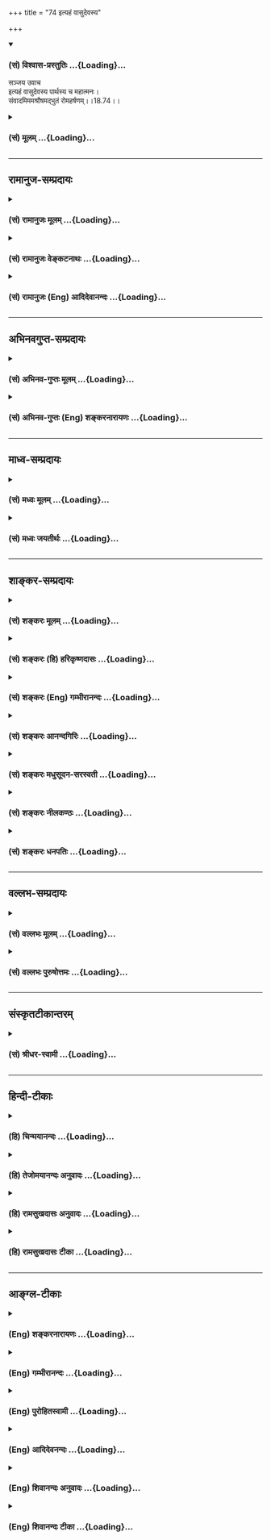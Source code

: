 +++
title = "74 इत्यहं वासुदेवस्य"

+++
<div class="js_include" newlevelforh1="3" title="(सं) विश्वास-प्रस्तुतिः" unfilled url="/purANam/mahAbhAratam/06-bhIShma-parva/02-bhagavad-gItA-parva/saMskRtam/vishvAsa-prastutiH/18_moxa-saMnyAsa-yogaH/74_ityahaM_vAsudevas.md">
<details open><summary><h3>(सं) विश्वास-प्रस्तुतिः ...{Loading}...</h3></summary>

सञ्जय उवाच  
इत्यहं वासुदेवस्य पार्थस्य च महात्मनः।  
संवादमिममश्रौषमद्भुतं रोमहर्षणम्।।18.74।।
</details>
</div>
<div class="js_include collapsed" newlevelforh1="3" title="(सं) मूलम्" unfilled url="/purANam/mahAbhAratam/06-bhIShma-parva/02-bhagavad-gItA-parva/saMskRtam/mUlam/18_moxa-saMnyAsa-yogaH/74_ityahaM_vAsudevas.md">
<details><summary><h3>(सं) मूलम् ...{Loading}...</h3></summary>

सञ्जय उवाच  
इत्यहं वासुदेवस्य पार्थस्य च महात्मनः।  
संवादमिममश्रौषमद्भुतं रोमहर्षणम्।।18.74।।
</details>
</div>


_________________
## रामानुज-सम्प्रदायः
<div class="js_include collapsed" newlevelforh1="3" title="(सं) रामानुजः मूलम्" unfilled url="/purANam/mahAbhAratam/06-bhIShma-parva/02-bhagavad-gItA-parva/saMskRtam/rAmAnujaH/mUlam/18_moxa-saMnyAsa-yogaH/74_ityahaM_vAsudevas.md">
<details><summary><h3>(सं) रामानुजः मूलम् ...{Loading}...</h3></summary>

।।18.74।। संजय उवाच -- **इति** एवं **वासुदेवस्य** वसुदेवसूनोः **पार्थस्य
च** तत्पितृष्वसुः पुत्रस्य च **महात्मनो** महाबुद्धेः तत्पदद्वन्द्वम्
आश्रितस्य **इमं रोमहर्षणम् अद्भुतं संवादम् अहं** यथोक्तम् **अश्रौषं**
श्रुतवान् अहम्।

</details>
</div>
<div class="js_include collapsed" newlevelforh1="3" title="(सं) रामानुजः वेङ्कटनाथः" unfilled url="/purANam/mahAbhAratam/06-bhIShma-parva/02-bhagavad-gItA-parva/saMskRtam/rAmAnujaH/venkaTanAthaH/18_moxa-saMnyAsa-yogaH/74_ityahaM_vAsudevas.md">
<details><summary><h3>(सं) रामानुजः वेङ्कटनाथः ...{Loading}...</h3></summary>

  
  
।।18.74।। मामकाः पाण्डवाश्चैव किमकुर्वत सञ्जय \[1।1\] इति प्रश्ने
कृत्स्नं सङ्गमयतीत्याह -- धृतराष्ट्रायेति। महात्मनः इत्युक्तं व्यनक्ति --
तत्पदद्वन्द्वमाश्रितस्येति। कृष्णाश्रयाः कृष्णबलाः कृष्णनाथाश्च पाण्डवाः
इति ह्यन्यत्रोक्तम्। अत्रचशिष्यस्तेऽहं शाधि मां त्वां प्रपन्नम् \[2।7\]
इति। अद्भुतत्वातिशयाद्रोमहर्षणत्वम्। यथोक्तमश्रौषमिति -- यथा
ताभ्यामुक्तं; तत्र ममाश्रुतांशो नास्तीत्यर्थः। एतेन यथार्थदर्शित्वं
व्यञ्जितम्। यद्वा यथा तव मयोक्तम्; एवमेव श्रुतवानस्मि; ततश्च
यथादृष्टार्थवादित्वं व्यञ्जितं भवति।  
  

</details>
</div>
<div class="js_include collapsed" newlevelforh1="3" title="(सं) रामानुजः (Eng) आदिदेवानन्दः" unfilled url="/purANam/mahAbhAratam/06-bhIShma-parva/02-bhagavad-gItA-parva/saMskRtam/rAmAnujaH/english/AdidevAnandaH/18_moxa-saMnyAsa-yogaH/74_ityahaM_vAsudevas.md">
<details><summary><h3>(सं) रामानुजः (Eng) आदिदेवानन्दः ...{Loading}...</h3></summary>

18.74 Sanjaya said Thus, in this way have I been hearing, this wondrous
and thrilling dialogue, as it took place between Vasudeva, the son of
Vasudeva, and His paternal aunt's son Arjuna, who is a Mahatman, one
possessed of a great intelligence, and who has resorted to the feet of
Sri Krsna.

</details>
</div>


_________________
## अभिनवगुप्त-सम्प्रदायः
<div class="js_include collapsed" newlevelforh1="3" title="(सं) अभिनव-गुप्तः मूलम्" unfilled url="/purANam/mahAbhAratam/06-bhIShma-parva/02-bhagavad-gItA-parva/saMskRtam/abhinava-guptaH/mUlam/18_moxa-saMnyAsa-yogaH/74_ityahaM_vAsudevas.md">
<details><summary><h3>(सं) अभिनव-गुप्तः मूलम् ...{Loading}...</h3></summary>

।।18.74 -- 18.78।। इत्यहमित्यादि मतिर्ममेत्यन्तम्। संजयवचनेन
संवादमुपसंहरन एतदर्थस्य गाढप्रबन्धक्रमेण
निरन्तरचिन्तासन्तानोपकृतनैरन्तर्यादेव चान्ते
सुपरिस्फुटनिर्विकल्पानुभवरूपतामापाद्यमानं स्मरणमात्रमेव
परब्रह्मप्रदायकम् इत्युच्यते। एवं भगवदर्जुनसंवादमात्रस्मरणादेव
तत्त्वावाप्त्या +++(S; ,तत्त्वव्याप्त्या )+++ श्रीविजयविभूतय इति।  
  
।। शिवम्।। अत्र संग्रहश्लोकः -- भङ्क्त्वाऽज्ञानविमोहमन्थरमयीं
सत्त्वादिभिन्नां धियं  
  
प्राप्य स्वात्मविबोधसुन्दरतया +++(K स्वात्मविभूत -- )+++ विष्णुं
विकल्पातिगम्।  
  
यत्किञ्चित् स्वरसोद्यदिन्द्रियनिजव्यापारमात्रस्थिते ( तो )  
  
हेलातः कुरुते तदस्य सकलं संपद्यते शंकरम्।।।। इति
श्रीमहामाहेश्वराचार्यवर्यराजानकाभिनवगुप्तपाद  
  
विरचिते श्रीमद्भगवद्गीतार्थसंग्रहे अष्टादशोऽध्यायः।। \[ आचार्यप्रशस्तिः
\] श्रीमान् +++(S श्रीमत्कात्यायनो -- )+++ कात्यायनोऽभूद्वररुचिसदृशः
प्रस्फुरद्बोधतृप्त  
  
स्तद्वंशालंकृतो यः स्थिरमतिरभवत् सौशुकाख्योऽतिविद्वान्।  
  
विप्रः श्रीभूतिराजस्तदनु समभवत् तस्य सूनुर्महात्मा  
  
येनामी सर्वलोकास्तमसि निपतिताः प्रोद्धृतता भानुनेव।।1।। तच्चरणकमलमधुपो  
  
भगवद्गीतार्थसङ्ग्रहं व्यदधात्।  
  
अभिनवगुप्तः सद्द्विज  
  
लोटककृतचोदनावशतः +++(S लोठककृत -- ;N लोककृत)+++।।2।। अत इयमयथार्थं वा  
  
यथार्थमपि सर्वथा नैव।  
  
विदुषामसूयनीयं  
  
कृत्यमिदं बान्धवार्थं हि।।3।। अभिनवरूपा शक्ति  
  
स्तद्गुप्तो यो महेश्वरो देवः।  
  
तदुभयथामलरूपम् +++(; K; S तदुभययामल -- )+++  
  
अभिनवगुप्तं शिवं वन्दे।।4।। परिपूर्णोऽयं +++(This verse is given
differently in different Mss. S परिपूर्णोऽयं गीतार्थसंग्रहः।  
  
कृतिस्त्रिनयनचरणचिन्तनलब्ध  
  
प्रसिद्धेश्श्रीमदभिनवगुप्तस्य। ; N; K अत इत्ययमर्थसंग्रहः। \[ N
substitutes this sentence with  
  
परिपूर्णोऽयं श्रीमद्भगवद्गीतार्थसंग्रहः। \]  
  
कृतिश्चेयं परमेश्वरचरण \[ K adds सरोरुह \] चिन्तन  
  
लब्धचिदात्मसाक्षात्काराचार्याभिनवगुप्तपादानाम्। )+++ श्रीमद्  
  
भगवद्गीतार्थसंग्रहः \[ सु \] कृतिः।  
  
त्रिणयनचरण \[ वि \] चिन्तन  
  
लब्धप्रसिद्धेरभिनवगुप्तस्य।।5।।  
  
।। इति शिवम्।।

</details>
</div>
<div class="js_include collapsed" newlevelforh1="3" title="(सं) अभिनव-गुप्तः (Eng) शङ्करनारायणः" unfilled url="/purANam/mahAbhAratam/06-bhIShma-parva/02-bhagavad-gItA-parva/saMskRtam/abhinava-guptaH/english/shankaranArAyaNaH/18_moxa-saMnyAsa-yogaH/74_ityahaM_vAsudevas.md">
<details><summary><h3>(सं) अभिनव-गुप्तः (Eng) शङ्करनारायणः ...{Loading}...</h3></summary>

18.74 See Comment under 18.78

</details>
</div>


_________________
## माध्व-सम्प्रदायः
<div class="js_include collapsed" newlevelforh1="3" title="(सं) मध्वः मूलम्" unfilled url="/purANam/mahAbhAratam/06-bhIShma-parva/02-bhagavad-gItA-parva/saMskRtam/madhvaH/mUlam/18_moxa-saMnyAsa-yogaH/74_ityahaM_vAsudevas.md">
<details><summary><h3>(सं) मध्वः मूलम् ...{Loading}...</h3></summary>

।।18.74।। Sri Madhvacharya did not comment on this sloka.,

</details>
</div>
<div class="js_include collapsed" newlevelforh1="3" title="(सं) मध्वः जयतीर्थः" unfilled url="/purANam/mahAbhAratam/06-bhIShma-parva/02-bhagavad-gItA-parva/saMskRtam/madhvaH/jayatIrthaH/18_moxa-saMnyAsa-yogaH/74_ityahaM_vAsudevas.md">
<details><summary><h3>(सं) मध्वः जयतीर्थः ...{Loading}...</h3></summary>

।।18.74।। Sri Jayatirtha did not comment on this sloka.  
  

</details>
</div>


_________________
## शाङ्कर-सम्प्रदायः
<div class="js_include collapsed" newlevelforh1="3" title="(सं) शङ्करः मूलम्" unfilled url="/purANam/mahAbhAratam/06-bhIShma-parva/02-bhagavad-gItA-parva/saMskRtam/shankaraH/mUlam/18_moxa-saMnyAsa-yogaH/74_ityahaM_vAsudevas.md">
<details><summary><h3>(सं) शङ्करः मूलम् ...{Loading}...</h3></summary>

।।18.74।। --,**इति** एवम् **अहं वासुदेवस्य पार्थस्य च महात्मनः संवादम्
इमं** यथोक्तम् **अश्रौषं** श्रुतवान् अस्मि **अद्भुतम्** अत्यन्तविस्मयकरं
**रोमहर्षणं** रोमाञ्चकरम्।। तं च इमम् --,

</details>
</div>
<div class="js_include collapsed" newlevelforh1="3" title="(सं) शङ्करः (हि) हरिकृष्णदासः" unfilled url="/purANam/mahAbhAratam/06-bhIShma-parva/02-bhagavad-gItA-parva/saMskRtam/shankaraH/hindI/harikRShNadAsaH/18_moxa-saMnyAsa-yogaH/74_ityahaM_vAsudevas.md">
<details><summary><h3>(सं) शङ्करः (हि) हरिकृष्णदासः ...{Loading}...</h3></summary>

।।18.74।। शास्त्रका अभिप्राय समाप्त हो चुका। अब कथाका सम्बन्ध दिखलानेके
लिये संजय बोला --, इस प्रकार मैंने यह उपर्युक्त अद्भुत -- अत्यन्त
विस्मयकारक रोमाञ्च करनेवाला श्रीवासुदेव भगवान् और महात्मा अर्जुनका संवाद
सुना।

</details>
</div>
<div class="js_include collapsed" newlevelforh1="3" title="(सं) शङ्करः (Eng) गम्भीरानन्दः" unfilled url="/purANam/mahAbhAratam/06-bhIShma-parva/02-bhagavad-gItA-parva/saMskRtam/shankaraH/english/gambhIrAnandaH/18_moxa-saMnyAsa-yogaH/74_ityahaM_vAsudevas.md">
<details><summary><h3>(सं) शङ्करः (Eng) गम्भीरानन्दः ...{Loading}...</h3></summary>

18.74 Aham, I; iti, thus; asrausam, heard; imam, this; samvadam,
conversation, as has been narrated; vasudevasya, of Vasudeva; and
mahatmanah, parthasya, of the great-soulded Partha; which is adbhutam,
unie, extremely wonderful; and roma-harsanam, makes one's hair stand on
end.

</details>
</div>
<div class="js_include collapsed" newlevelforh1="3" title="(सं) शङ्करः आनन्दगिरिः" unfilled url="/purANam/mahAbhAratam/06-bhIShma-parva/02-bhagavad-gItA-parva/saMskRtam/shankaraH/AnandagiriH/18_moxa-saMnyAsa-yogaH/74_ityahaM_vAsudevas.md">
<details><summary><h3>(सं) शङ्करः आनन्दगिरिः ...{Loading}...</h3></summary>

।।18.74।। शास्त्रार्थे समाप्ते सत्यस्यामवस्थायां संजयवचनं
कुत्रोपयुक्तमिति तदाह -- **परिसमाप्त इति।** वासुदेवस्य सर्वज्ञस्य
सर्वेश्वरस्य कृतार्थस्य पार्थस्य पृथासुतस्यार्जुनस्य
महात्मनोऽक्षुद्रबुद्धेः सर्वाधिकारिगुणसंपन्नस्य सम्यञ्चं वादं संवादं
गुरुशिष्यभावेन प्रश्नप्रतिवचनाभिधानमिममनुक्रान्तमद्भुतं विस्मयकरं रोमाणि
हृष्यन्ति पुलकीभवन्त्यनेनेति रोमहर्षणमाह्लादकं यथोक्तं श्रुतवानस्मीत्याह
-- **इत्येवमिति।**

</details>
</div>
<div class="js_include collapsed" newlevelforh1="3" title="(सं) शङ्करः मधुसूदन-सरस्वती" unfilled url="/purANam/mahAbhAratam/06-bhIShma-parva/02-bhagavad-gItA-parva/saMskRtam/shankaraH/madhusUdana-sarasvatI/18_moxa-saMnyAsa-yogaH/74_ityahaM_vAsudevas.md">
<details><summary><h3>(सं) शङ्करः मधुसूदन-सरस्वती ...{Loading}...</h3></summary>

।।18.74।। समाप्तः शास्त्रार्थः। कथासंबन्धमिदानीमनुसंदधानः संजय उवाच --
इत्यहमिति। अद्भुतं चेतसो विस्मयाख्यविकारकरं लोकेष्वसंभाव्यमानत्वात्
लोमहर्षणं शरीरस्य रोमाञ्चाख्यविकारकरं तेनातिपरिपुष्टत्वं विस्मयस्य
दर्शितं स्पष्टमन्यत्।

</details>
</div>
<div class="js_include collapsed" newlevelforh1="3" title="(सं) शङ्करः नीलकण्ठः" unfilled url="/purANam/mahAbhAratam/06-bhIShma-parva/02-bhagavad-gItA-parva/saMskRtam/shankaraH/nIlakaNThaH/18_moxa-saMnyAsa-yogaH/74_ityahaM_vAsudevas.md">
<details><summary><h3>(सं) शङ्करः नीलकण्ठः ...{Loading}...</h3></summary>

।।18.74।। समाप्तः शास्त्रार्थः। इदानीं कथाप्रबन्धमेवानुवर्तयन्संजय उवाच
-- **इतीति।** अद्भुतं चेतसो विस्मयकरम्। रोमहर्षणं रोमाञ्चोद्भेदजनकम्।
शेषं स्पष्टम्।

</details>
</div>
<div class="js_include collapsed" newlevelforh1="3" title="(सं) शङ्करः धनपतिः" unfilled url="/purANam/mahAbhAratam/06-bhIShma-parva/02-bhagavad-gItA-parva/saMskRtam/shankaraH/dhanapatiH/18_moxa-saMnyAsa-yogaH/74_ityahaM_vAsudevas.md">
<details><summary><h3>(सं) शङ्करः धनपतिः ...{Loading}...</h3></summary>

।।18.74।। परिसमाप्तः कृष्णपार्थसंवादात्मकः शास्त्रार्थोऽथेदानीं
कथासंबन्धप्रदर्शनार्थं संजय उवाच -- इत्यहं वासुदेवस्य सर्वात्मनः
सर्वज्ञस्य सर्वेश्वरस्य पार्थस्य पृथापुत्रस्य च
महात्मनोऽक्षुद्रस्वभावस्य भगवदनुग्रहीतस्य सभ्यग्वांद संवादं
गुरुशिष्यवचनेन प्रश्नप्रतिवचनाभिधानमिमं त्वां प्रत्युक्तं
अद्भुतमत्यन्तविस्मयकरं रोमाणि हृष्यन्ति पुलकीभवन्त्यनेनेति रोमहर्षणं
हर्षनिमित्तकरोमाञ्चकरं अश्रौषं श्रुतवानस्मि। अतिधन्यो वसुदेवो यद्गृहे
स्वयं भगवानतीर्णः; पृथा च धन्या यस्याः पुत्रः परमभागवतो भगवदनुगृहीतः
ध्वनितम्।

</details>
</div>


_________________
## वल्लभ-सम्प्रदायः
<div class="js_include collapsed" newlevelforh1="3" title="(सं) वल्लभः मूलम्" unfilled url="/purANam/mahAbhAratam/06-bhIShma-parva/02-bhagavad-gItA-parva/saMskRtam/vallabhaH/mUlam/18_moxa-saMnyAsa-yogaH/74_ityahaM_vAsudevas.md">
<details><summary><h3>(सं) वल्लभः मूलम् ...{Loading}...</h3></summary>

।।18.74।। तदेवं धृतराष्ट्रं प्रति श्रीकृष्णार्जुनसंवादमुक्त्वा
प्रस्तुतकथामनुसन्दधानः सञ्जय उवाच --,इत्यहमिति। उभयोः संवादमिममश्रौषम्।

</details>
</div>
<div class="js_include collapsed" newlevelforh1="3" title="(सं) वल्लभः पुरुषोत्तमः" unfilled url="/purANam/mahAbhAratam/06-bhIShma-parva/02-bhagavad-gItA-parva/saMskRtam/vallabhaH/puruShottamaH/18_moxa-saMnyAsa-yogaH/74_ityahaM_vAsudevas.md">
<details><summary><h3>(सं) वल्लभः पुरुषोत्तमः ...{Loading}...</h3></summary>

  
  
।।18.74।। एवं धृतराष्ट्रपृष्टश्रीकृष्णार्जुनसंवादं सफलमशेषतः कथयित्वा
भगवति सासूयत्वात् धृतराष्ट्रस्य फलाभावकथनार्थं स्वस्य च तदग्रे
कथनावश्यकत्वाय स्वस्य श्रवणानन्दभवनकारणज्ञापनाय स्तुतकथानुसन्धानेन सञ्जय
उवाच -- इतीति। इति अमुना प्रकारेण अहं त्वदीयत्वेन द्वेषसम्बन्धयुक्तोऽपि
वासुदेवस्य मोक्षदातुः महात्मनो भगवद्भक्तस्य पार्थस्य च इमं मया
पूर्वोक्तं संवादम् उत्तरप्रत्युत्तररूपं अद्भुतम्; अलौकिकं रोमहर्षणं
रोमहर्षकरम् आनन्दोद्बोधकं अश्रौषं श्रुतवानस्मि।  
  

</details>
</div>


_________________
## संस्कृतटीकान्तरम्
<div class="js_include collapsed" newlevelforh1="3" title="(सं) श्रीधर-स्वामी" unfilled url="/purANam/mahAbhAratam/06-bhIShma-parva/02-bhagavad-gItA-parva/saMskRtam/shrIdhara-svAmI/18_moxa-saMnyAsa-yogaH/74_ityahaM_vAsudevas.md">
<details><summary><h3>(सं) श्रीधर-स्वामी ...{Loading}...</h3></summary>

।।18.74।। तदेवं धृतराष्ट्रं प्रति श्रीकृष्णार्जुनसंवादं कथयित्वा
प्रस्तुतां कथामनुसंदधानः संजय उवाच **-- इतीति।** रोमहर्षणं रोमाञ्चकरं
संवादमश्रौषं श्रुतवानहम्। स्पष्टमन्यत्।

</details>
</div>


_________________
## हिन्दी-टीकाः
<div class="js_include collapsed" newlevelforh1="3" title="(हि) चिन्मयानन्दः" unfilled url="/purANam/mahAbhAratam/06-bhIShma-parva/02-bhagavad-gItA-parva/hindI/chinmayAnandaH/18_moxa-saMnyAsa-yogaH/74_ityahaM_vAsudevas.md">
<details><summary><h3>(हि) चिन्मयानन्दः ...{Loading}...</h3></summary>

।।18.74।। गीतोपदेश का प्रारम्भ होने के पूर्व; अर्जुन ने कहा था; मैं
युद्ध नहीं करूंगा। और; उपदेश की समाप्ति पर उसने; पूर्व श्लोक में; यह
घोषणा की; मैं आपके वचन का पालन करूंगा। इस प्रकार रोग का उपचार पूर्ण हुआ
और उसके साथ ही गीताशास्त्र की परिसमाप्ति होती है। इस सन्दर्भ में;
ईसामसीह के कथन का स्मरण होता है। प्राणदण्ड की शूली को ढोते हुए वे जा रहे
थे लोगों की व्यंगोक्तियों से क्षणभर के लिये वे अर्जुन की स्थिति में
पहुंच गये। परन्तु; तत्काल मोह मुक्त होकर उन्होंने घोषणा की हे प्रभु आपकी
इच्छा पूर्ण होगी। अर्जुन के और ईसामसीह के वाक्यों में कितनी साम्यता
है। मैंने भगवान् वासुदेव और अर्जुन का संवाद सुना अध्यात्म की सांकेतिक
भाषा के अनुसार वासुदेव का अर्थ है; सर्वव्यापी चैतन्यस्वरूप आत्मा तथा
पार्थ का अर्थ है; जड़ उपाधियों से तादात्म्य किया जीव। जब यह जीव इस
मिथ्या तादात्म्य का परित्याग कर देता है; तब वह अपने शुद्ध आत्मस्वरूप का
साक्षात्कार करता है। आत्मानात्म के विवेक की कला ही गीताशास्त्र का
प्रतिपाद्य विषय है। अद्भुत श्रीकृष्णार्जुन के संवाद रूप में श्रवण किये
गये तत्त्वज्ञान को; संजय; अद्भुत और विस्मयकारी विशेषण देता है। सूक्ष्म
बुद्धि के द्वारा ग्राह्य होने के कारण कोई भी दर्शनशास्त्र आश्चर्यमय नहीं
होता है। परन्तु गीता के तत्त्वज्ञान की अद्भुतता भी कुछ अपूर्व ही है। जो
अर्जुन पूर्णतया विघटित और विखण्डित हो चुका था; वही अर्जुन इस ज्ञान को
प्राप्त कर सुगठित; पूर्ण और शक्तिशाली बन गया। यह एक उदाहरण ही गीता की
कल्याणकारी शक्ति का प्रत्यक्ष प्रमाण है। इसी कारण गीता को एक अनन्य और
अलौकिक आभा प्राप्त हुई है। गीता में यह स्पष्ट किया गया है कि मनुष्य अपनी
परिस्थितियों का स्वामी है; दास नहीं। उसमें स्वामित्व की यह क्षमता पहले
से ही विद्यमान है। जब यह सत्य उद्घाटित किया जाता है; तब संजय के लिए यह
स्वाभाविक है कि वह आनन्दविभोर होकर इसे अद्भुत कह उठे। महात्मा अर्जुन संजय
इस श्लोक में अर्जुन को गौरवान्वित करता है; पार्थसारथि भगवान् श्रीकृष्ण
को नहीं। भाव यह है कि यदि कोई छोटा बालक कठिन काम करके दिखाता है; तो वह
स्तुति और अभिनन्दन का पात्र होता है। परन्तु वही कार्य कोई नवयुवक कर के
दिखाये; तो उसमें कोई विशेष आश्चर्य की बात नहीं होती। इसी प्रकार; सर्वज्ञ
सर्वशक्तिमान भगवान् श्रीकृष्ण के लिए गीता का उपदेश देना बच्चों का खेल
है; जबकि मोह और भ्रम में फँसे हुए अर्जुन का उस स्थिति से बाहर निकल कर
आना; वास्तव में एक उपलब्धि है। उसका यह साहस और वीरत्व प्रशंसनीय है। संजय
की सहानुभूति सदैव पाण्डवों के साथ ही थी। परन्तु वह धृतराष्ट्र का नमक खा
रहा था; इसलिए अपने स्वामी के साथ निष्ठावान रहना उसका कर्तव्य था। उस समय
की राजनीति के अनुसार केवल धृतराष्ट्र ही इस युद्ध को रोक सकता था और;
इसलिए; संजय यथासंभव सूक्ष्म संकेत करता है कि अर्जुन पुन अपनी वीरतपूर्ण
स्थिति में आ गया है; जिसका परिणाम होगा धृतराष्ट्र के एक सौ पुत्रों का
विनाश; वृद्धावस्था में पुत्रवियोग की पीड़ा और असम्मान का कलंकित जीवन।
परन्तु ऐसा प्रतीत होता है कि लड़खड़ाते धृतराष्ट्र की अन्धता केवल नेत्रों
की ही नहीं; वरन् मन और बुद्धि की भी थी; क्योंकि संजय के अनुनय विनय के
नैतिक संकेतों का उस अन्ध राजा के बधिर कानों पर कुछ भी प्रभाव नहीं पड़ता
है। महर्षि वेदव्यास के प्रति अपनी कृतज्ञता प्रदर्शित करते हुए संजय कहता
है

</details>
</div>
<div class="js_include collapsed" newlevelforh1="3" title="(हि) तेजोमयानन्दः अनुवादः" unfilled url="/purANam/mahAbhAratam/06-bhIShma-parva/02-bhagavad-gItA-parva/hindI/tejomayAnandaH/anuvAdaH/18_moxa-saMnyAsa-yogaH/74_ityahaM_vAsudevas.md">
<details><summary><h3>(हि) तेजोमयानन्दः अनुवादः ...{Loading}...</h3></summary>

।।18.74।। संजय ने कहा -- इस प्रकार मैंने भगवान् वासुदेव और महात्मा
अर्जुन के इस अद्भुत और रोमान्चक संवाद का वर्णन किया।।  
  

</details>
</div>
<div class="js_include collapsed" newlevelforh1="3" title="(हि) रामसुखदासः अनुवादः" unfilled url="/purANam/mahAbhAratam/06-bhIShma-parva/02-bhagavad-gItA-parva/hindI/rAmasukhadAsaH/anuvAdaH/18_moxa-saMnyAsa-yogaH/74_ityahaM_vAsudevas.md">
<details><summary><h3>(हि) रामसुखदासः अनुवादः ...{Loading}...</h3></summary>

।।18.74।। सञ्जय बोले -- इस प्रकार मैंने भगवान् वासुदेव और महात्मा
पृथानन्दन अर्जुनका यह रोमाञ्चित करनेवाला अद्भुत संवाद सुना।

</details>
</div>
<div class="js_include collapsed" newlevelforh1="3" title="(हि) रामसुखदासः टीका" unfilled url="/purANam/mahAbhAratam/06-bhIShma-parva/02-bhagavad-gItA-parva/hindI/rAmasukhadAsaH/TIkA/18_moxa-saMnyAsa-yogaH/74_ityahaM_vAsudevas.md">
<details><summary><h3>(हि) रामसुखदासः टीका ...{Loading}...</h3></summary>

।।18.74।।***व्याख्या --***  **इत्यहं वासुदेवस्य पार्थस्य च महात्मनः
--** सञ्जय कहते हैं कि इस तरह मैंने भगवान् वासुदेव और महात्मा पृथानन्दन
अर्जुनका यह संवाद सुना; जो कि अत्यन्त अद्भुत; विलक्षण है और इसकी
यादमात्र हर्षके मारे रोमाञ्चित करनेवाली है। यहाँ **इति** पदका तात्पर्य है
कि पहले अध्यायके बीसवें श्लोकमें **अथ व्यवस्थितान्दृष्ट्वा
धार्तराष्ट्रान् कपिध्वजः** पदोंसे सञ्जय श्रीकृष्ण और अर्जुनके संवादरूप
गीताका आरम्भ करते हैं और यहाँ **इति** पदसे उस संवादकी समाप्ति करते
हैं।  
  
अर्जुनके लिये **महात्मनः** विशेषण देनेका तात्पर्य है कि अर्जुन कितने
महान् विलक्षण पुरुष हैं; जिनकी आज्ञाका पालन स्वयं भगवान् करते हैं अर्जुन
कहते हैं कि हे अच्युत मेरे रथको दोनों सेनाओंके बीचमें खड़ा कर दो (गीता
1। 21); तो भगवान् दोनों सेनाओंके बीचमें रथको खड़ा कर देते हैं (गीता 1।
24)। गीतामें अर्जुन जहाँजहाँ प्रश्न करते हैं; वहाँवहाँ भगवान् बड़े
प्यारसे और बड़ी विलक्षण रीतिसे प्रायः विस्तारपूर्वक उत्तर देते हैं। इस
प्रकार महात्मा अर्जुनके और भगवान् वासुदेवके संवादको मैंने सुना है।  
  
**संवादमिममश्रौषमद्भुतं रोमहर्षणम् --** इस संवादमें अद्भुत और
रोमहर्षणपना क्या है शास्त्रोंमें प्रायः ऐसी बात आती है कि संसारकी
निवृत्ति करनेसे ही मनुष्य पारमार्थिक मार्गपर चल सकता है और उसका कल्याण
हो सकता है। मनुष्योंमें भी प्रायः ऐसी ही धारण बैठी हुई है कि घर; कुटुम्ब
आदिको छोड़कर साधुसंन्यासी होनेसे ही कल्याण होता है। परन्तु गीता कहती है
कि कोई भी परिस्थिति; अवस्था; घटना; काल आदि क्यों न हो; उसीके सदुपयोगसे
मनुष्यका कल्याण हो सकता है। इतना ही नहीं; वह परिस्थिति बढ़ियासेबढ़िया हो
या घटियासेघटिया; सौम्यसेसौम्य हो या घोरसेघोर विहित युद्धजैसी प्रवृत्ति
हो; जिसमें दिनभर मनुष्योंका गला काटना पड़ता है; उसमें भी मनुष्यका कल्याण
हो सकता है; मुक्ति हो सकती है **(टिप्पणी प₀ 999)**। कारण कि जन्ममरणरूप
बन्धनमें संसारका राग ही कारण है (गीता 13। 21)। उस रागको मिटानेमें
परिस्थितिका सदुपयोग करना ही हेतु है अर्थात् जो पुरुष परिस्थितिमें
रागद्वेष न करके अपने कर्तव्यका पालन करता है; वह सुखपूर्वक मुक्त हो जाता
है (गीता 5। 3)। यही इस संवादमें अद्भुतपना है। भगवान्का स्वयं अवतार लेकर
मनुष्यजैसा काम करते हुए अपनेआपको प्रकट कर देना औरमेरी शरणमें आ जा यह
अत्यन्त गोपनीय रहस्यकी बात कह देना -- यही संवादमें रोमहर्षण करनेवाला;
प्रसन्न करनेवाला; आनन्द देनेवाला है।  
  
***सम्बन्ध --*** पारमार्थिक मार्गमें सच्चे साधकको जिसकिसीसे लाभ होता
है; उसकी वहि कृतज्ञता प्रकट करता ही है। अतः सञ्जय भी आगेके तीन
श्लोकोंमें व्यासजीकी कृतज्ञता प्रकट करते हैं।

</details>
</div>


_________________
## आङ्ग्ल-टीकाः
<div class="js_include collapsed" newlevelforh1="3" title="(Eng) शङ्करनारायणः" unfilled url="/purANam/mahAbhAratam/06-bhIShma-parva/02-bhagavad-gItA-parva/english/shankaranArAyaNaH/18_moxa-saMnyAsa-yogaH/74_ityahaM_vAsudevas.md">
<details><summary><h3>(Eng) शङ्करनारायणः ...{Loading}...</h3></summary>

18.74. Sanjaya said Thus I have heard this wonderful and thrilling
dailogue of Vasudeva and the mighty-minded son of Prtha.

</details>
</div>
<div class="js_include collapsed" newlevelforh1="3" title="(Eng) गम्भीरानन्दः" unfilled url="/purANam/mahAbhAratam/06-bhIShma-parva/02-bhagavad-gItA-parva/english/gambhIrAnandaH/18_moxa-saMnyAsa-yogaH/74_ityahaM_vAsudevas.md">
<details><summary><h3>(Eng) गम्भीरानन्दः ...{Loading}...</h3></summary>

18.74 Sanjaya said I thus heard this conversation of Vasudeva and of the
great-souled Partha, which is unie and makes one's hair stand on end.

</details>
</div>
<div class="js_include collapsed" newlevelforh1="3" title="(Eng) पुरोहितस्वामी" unfilled url="/purANam/mahAbhAratam/06-bhIShma-parva/02-bhagavad-gItA-parva/english/purohitasvAmI/18_moxa-saMnyAsa-yogaH/74_ityahaM_vAsudevas.md">
<details><summary><h3>(Eng) पुरोहितस्वामी ...{Loading}...</h3></summary>

18.74 Sanjaya told: "Thus have I heard this rare, wonderful and
soul-stirring discourse of the Lord Shri Krishna and the great-souled
Arjuna.

</details>
</div>
<div class="js_include collapsed" newlevelforh1="3" title="(Eng) आदिदेवनन्दः" unfilled url="/purANam/mahAbhAratam/06-bhIShma-parva/02-bhagavad-gItA-parva/english/AdidevanandaH/18_moxa-saMnyAsa-yogaH/74_ityahaM_vAsudevas.md">
<details><summary><h3>(Eng) आदिदेवनन्दः ...{Loading}...</h3></summary>

18.74 Sanjaya said Thus have I heard this wondrous dialogue between
Vasudeva and the great-minded Arjuna, which makes my hair stand on end.

</details>
</div>
<div class="js_include collapsed" newlevelforh1="3" title="(Eng) शिवानन्दः अनुवादः" unfilled url="/purANam/mahAbhAratam/06-bhIShma-parva/02-bhagavad-gItA-parva/english/shivAnandaH/anuvAdaH/18_moxa-saMnyAsa-yogaH/74_ityahaM_vAsudevas.md">
<details><summary><h3>(Eng) शिवानन्दः अनुवादः ...{Loading}...</h3></summary>

18.74 Sanjaya said Thus I have heard this wonderful dialogue between
Krishna and the high-souled Arjuna, which causes the hair to stand on
end.

</details>
</div>
<div class="js_include collapsed" newlevelforh1="3" title="(Eng) शिवानन्दः टीका" unfilled url="/purANam/mahAbhAratam/06-bhIShma-parva/02-bhagavad-gItA-parva/english/shivAnandaH/TIkA/18_moxa-saMnyAsa-yogaH/74_ityahaM_vAsudevas.md">
<details><summary><h3>(Eng) शिवानन्दः टीका ...{Loading}...</h3></summary>

18.74 इति thus; अहम् I; वासुदेवस्य of Krishna; पार्थस्य of Arjuna; च
and; महात्मनः highsouled; संवादम् dialogue; इमम् this; अश्रौषम् (I) have
heard; अद्भुतम् wonderful; रोमहर्षणम् which causes the hair to stand on
end.Commentary Wonderful because it deals with Yoga and transcendental
spiritual matters that pertain to the mysterious immortal Self.Whenever
good; higher emotions manifest themselves in the heart the hair stands
on end. Devotees often experience this horripilation.

</details>
</div>
